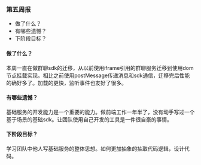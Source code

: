 ### 第五周报

- 做了什么？
- 有哪些遗憾？
- 下阶段目标？

#### 做了什么？

本周一直在做群聊sdk的迁移，从以前使用iframe引用的群聊服务迁移到使用dom节点挂载实现。相比之前使用postMessage传递消息和sdk通信，迁移完后性能的确好多了。加载的更快，监听事件也友好了很多。

#### 有哪些遗憾？

基础服务的开发能力是一个重要的能力。做前端工作一年半了，没有动手写过一个基于场景的基础sdk。让团队使用自己开发的工具是一件很自豪的事情。

#### 下阶段目标？

学习团队中他人写基础服务的整体思想。如何更加抽象的抽取代码逻辑，设计代码。

